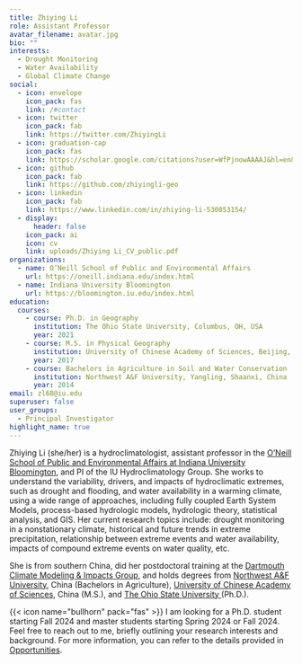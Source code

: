 ```yaml
---
title: Zhiying Li
role: Assistant Professor
avatar_filename: avatar.jpg
bio: ""
interests:
  - Drought Monitoring
  - Water Availability
  - Global Climate Change
social:
  - icon: envelope
    icon_pack: fas
    link: /#contact
  - icon: twitter
    icon_pack: fab
    link: https://twitter.com/ZhiyingLi
  - icon: graduation-cap
    icon_pack: fas
    link: https://scholar.google.com/citations?user=WfPjnowAAAAJ&hl=en&oi=ao
  - icon: github
    icon_pack: fab
    link: https://github.com/zhiyingli-geo
  - icon: linkedin
    icon_pack: fab
    link: https://www.linkedin.com/in/zhiying-li-530053154/
  - display:
      header: false
    icon_pack: ai
    icon: cv
    link: uploads/Zhiying Li_CV_public.pdf
organizations:
  - name: O’Neill School of Public and Environmental Affairs
    url: https://oneill.indiana.edu/index.html
  - name: Indiana University Bloomington
    url: https://bloomington.iu.edu/index.html
education:
  courses:
    - course: Ph.D. in Geography
      institution: The Ohio State University, Columbus, OH, USA
      year: 2021
    - course: M.S. in Physical Geography
      institution: University of Chinese Academy of Sciences, Beijing, China
      year: 2017
    - course: Bachelors in Agriculture in Soil and Water Conservation
      institution: Northwest A&F University, Yangling, Shaanxi, China
      year: 2014
email: zl68@iu.edu
superuser: false
user_groups:
  - Principal Investigator
highlight_name: true
---
```

Zhiying Li (she/her) is a hydroclimatologist, assistant professor in the [O’Neill School of Public and Environmental Affairs at Indiana University Bloomington](https://oneill.indiana.edu/faculty-research/directory/profiles/faculty/full-time/li-zhiying.html), and PI of the IU Hydroclimatology Group. She works to understand the variability, drivers, and impacts of hydroclimatic extremes, such as drought and flooding, and water availability in a warming climate, using a wide range of approaches, including fully coupled Earth System Models, process-based hydrologic models, hydrologic theory, statistical analysis, and GIS. Her current research topics include: drought monitoring in a nonstationary climate, historical and future trends in extreme precipitation, relationship between extreme events and water availability, impacts of compound extreme events on water quality, etc. 

She is from southern China, did her postdoctoral training at the [Dartmouth Climate Modeling & Impacts Group](https://jsmankin.github.io/), and holds degrees from [Northwest A&F University](https://en.nwsuaf.edu.cn/), China (Bachelors in Agriculture), [University of Chinese Academy of Sciences](https://english.ucas.ac.cn/), China (M.S.), and [The Ohio State University ](https://geography.osu.edu/)(Ph.D.).

{{< icon name="bullhorn" pack="fas" >}} I am looking for a Ph.D. student starting Fall 2024 and master students starting Spring 2024 or Fall 2024. Feel free to reach out to me, briefly outlining your research interests and background. For more information, you can refer to the details provided in [Opportunities](/#WorkingWithMe).